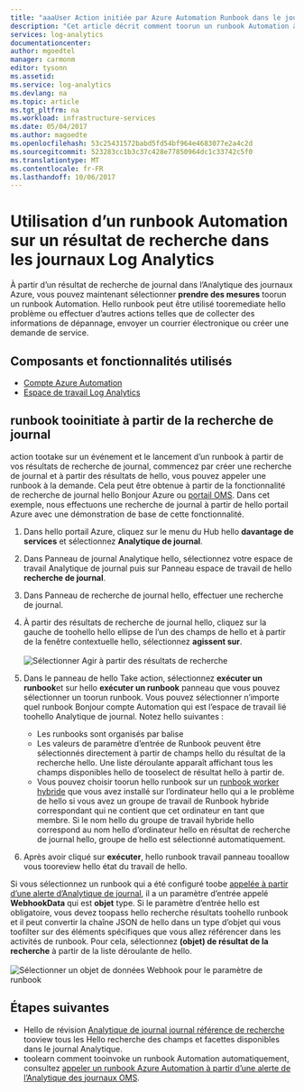 ```yaml
---
title: "aaaUser Action initiée par Azure Automation Runbook dans le journal Analytique | Documents Microsoft"
description: "Cet article décrit comment toorun un runbook Automation à partir d’un Analytique de journal recherche le résultat à la demande."
services: log-analytics
documentationcenter: 
author: mgoedtel
manager: carmonm
editor: tysonn
ms.assetid: 
ms.service: log-analytics
ms.devlang: na
ms.topic: article
ms.tgt_pltfrm: na
ms.workload: infrastructure-services
ms.date: 05/04/2017
ms.author: magoedte
ms.openlocfilehash: 53c25431572babd5fd54bf964e4683077e2a4c2d
ms.sourcegitcommit: 523283cc1b3c37c428e77850964dc1c33742c5f0
ms.translationtype: MT
ms.contentlocale: fr-FR
ms.lasthandoff: 10/06/2017
---
```

# <a name="take-action-with-an-automation-runbook-from-a-log-analytics-log-search-result"></a>Utilisation d’un runbook Automation sur un résultat de recherche dans les journaux Log Analytics

À partir d’un résultat de recherche de journal dans l’Analytique des journaux Azure, vous pouvez maintenant sélectionner **prendre des mesures** toorun un runbook Automation.  Hello runbook peut être utilisé tooremediate hello problème ou effectuer d’autres actions telles que de collecter des informations de dépannage, envoyer un courrier électronique ou créer une demande de service. 

## <a name="components-and-features-used"></a>Composants et fonctionnalités utilisés
* [Compte Azure Automation](../automation/automation-offering-get-started.md)
* [Espace de travail Log Analytics](../log-analytics/log-analytics-overview.md)

## <a name="tooinitiate-runbook-from-log-search"></a>runbook tooinitiate à partir de la recherche de journal

action tootake sur un événement et le lancement d’un runbook à partir de vos résultats de recherche de journal, commencez par créer une recherche de journal et à partir des résultats de hello, vous pouvez appeler une runbook à la demande.  Cela peut être obtenue à partir de la fonctionnalité de recherche de journal hello Bonjour Azure ou [portail OMS](../log-analytics/log-analytics-log-searches.md).  Dans cet exemple, nous effectuons une recherche de journal à partir de hello portail Azure avec une démonstration de base de cette fonctionnalité.

1. Dans hello portail Azure, cliquez sur le menu du Hub hello **davantage de services** et sélectionnez **Analytique de journal**.  
2. Dans Panneau de journal Analytique hello, sélectionnez votre espace de travail Analytique de journal puis sur Panneau espace de travail de hello **recherche de journal**.  
3. Dans Panneau de recherche de journal hello, effectuer une recherche de journal.  
4. À partir des résultats de recherche de journal hello, cliquez sur la gauche de toohello hello ellipse de l’un des champs de hello et à partir de la fenêtre contextuelle hello, sélectionnez **agissent sur**.<br><br> ![Sélectionner Agir à partir des résultats de recherche](./media/log-analytics-log-search-takeaction/log-search-takeaction-menuoption.png) 
5. Dans le panneau de hello Take action, sélectionnez **exécuter un runbook**et sur hello **exécuter un runbook** panneau que vous pouvez sélectionner un toorun runbook.  Vous pouvez sélectionner n’importe quel runbook Bonjour compte Automation qui est l’espace de travail lié toohello Analytique de journal.  Notez hello suivantes :

    * Les runbooks sont organisés par balise
    * Les valeurs de paramètre d’entrée de Runbook peuvent être sélectionnés directement à partir de champs hello du résultat de la recherche hello.  Une liste déroulante apparaît affichant tous les champs disponibles hello de tooselect de résultat hello à partir de.  
    * Vous pouvez choisir toorun hello runbook sur un [runbook worker hybride](../automation/automation-hybrid-runbook-worker.md) que vous avez installé sur l’ordinateur hello qui a le problème de hello si vous avez un groupe de travail de Runbook hybride correspondant qui ne contient que cet ordinateur en tant que membre.  Si le nom hello du groupe de travail hybride hello correspond au nom hello d’ordinateur hello en résultat de recherche de journal hello, groupe de hello est sélectionné automatiquement.    

6. Après avoir cliqué sur **exécuter**, hello runbook travail panneau tooallow vous tooreview hello état du travail de hello.   

Si vous sélectionnez un runbook qui a été configuré toobe [appelée à partir d’une alerte d’Analytique de journal](../automation/automation-invoke-runbook-from-omsla-alert.md), il a un paramètre d’entrée appelé **WebhookData** qui est **objet** type.  Si le paramètre d’entrée hello est obligatoire, vous devez toopass hello recherche résultats toohello runbook et il peut convertir la chaîne JSON de hello dans un type d’objet qui vous toofilter sur des éléments spécifiques que vous allez référencer dans les activités de runbook.  Pour cela, sélectionnez **(objet) de résultat de la recherche** à partir de la liste déroulante de hello.<br><br> ![Sélectionner un objet de données Webhook pour le paramètre de runbook](media/log-analytics-log-search-takeaction/select-runbook-and-properties.png)   
    
## <a name="next-steps"></a>Étapes suivantes

* Hello de révision [Analytique de journal journal référence de recherche](log-analytics-search-reference.md) tooview tous les Hello recherche des champs et facettes disponibles dans le journal Analytique.
* toolearn comment tooinvoke un runbook Automation automatiquement, consultez [appeler un runbook Azure Automation à partir d’une alerte de l’Analytique des journaux OMS](../automation/automation-invoke-runbook-from-omsla-alert.md).  
